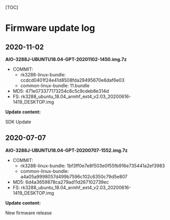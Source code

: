 [TOC]


# Firmware update log


## 2020-11-02

**AIO-3288J-UBUNTU18.04-GPT-20201102-1450.img.7z**

* COMMIT:
	* rk3288-linux-bundle: ccdcd0401f24e41d8508fda29495670e6daf6e03
	* common-linux-bundle: 11.bundle
* MD5: 471e073377173254c8c5c9cdeb8e314d
* FS: rk3288_ubuntu_18.04_armhf_ext4_v2.03_20200616-1419_DESKTOP.img

**Update content:**

SDK Update

## 2020-07-07

**AIO-3288J-UBUNTU18.04-GPT-20200707-1552.img.7z**

* COMMIT:
	* rk3288-linux-bundle: 1bf3ff0e7e8f503e0f55fb916e735441a2ef3983
	* common-linux-bundle: a4a05a9998057d499b7596c102c6350c79d5e807
* MD5: 6d4a3659878ca279ad11d267102739ec
* FS: rk3288_ubuntu_18.04_armhf_ext4_v2.03_20200616-1419_DESKTOP.img

**Update content:**

New firmware release

